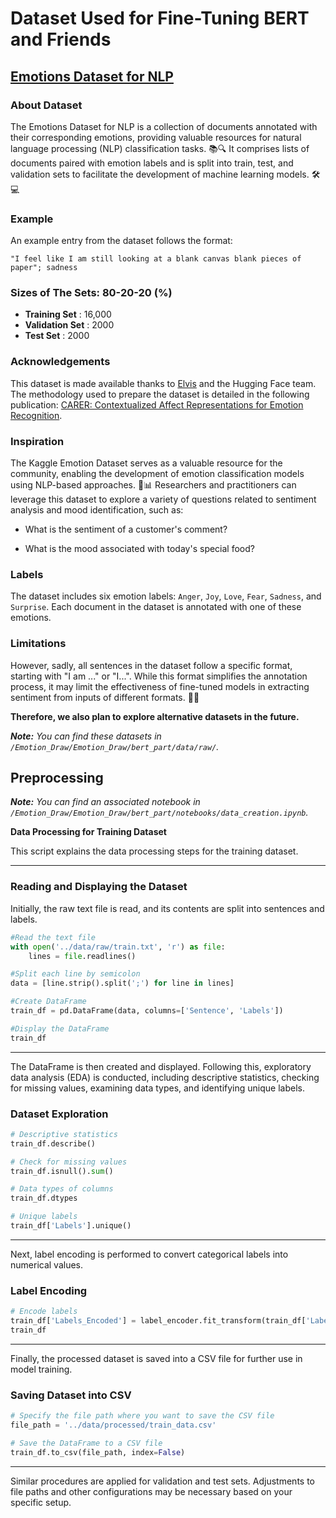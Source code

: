 # **Dataset Used for Fine-Tuning BERT and Friends**

## [Emotions Dataset for NLP](https://www.kaggle.com/datasets/praveengovi/emotions-dataset-for-nlp?resource=download) 

### **About Dataset**

The Emotions Dataset for NLP is a collection of documents annotated with their corresponding emotions, providing valuable resources for natural language processing (NLP) classification tasks. 📚🔍 It comprises lists of documents paired with emotion labels and is split into train, test, and validation sets to facilitate the development of machine learning models. 🛠️💻

### **Example**

An example entry from the dataset follows the format:

```
"I feel like I am still looking at a blank canvas blank pieces of paper"; sadness
```

### **Sizes of The Sets: 80-20-20 (%)**

* **Training Set** : 16,000
* **Validation Set** : 2000
* **Test Set** : 2000

### **Acknowledgements**

This dataset is made available thanks to [Elvis](https://lnkd.in/eXJ8QVB) and the Hugging Face team. The methodology used to prepare the dataset is detailed in the following publication: [CARER: Contextualized Affect Representations for Emotion Recognition](https://www.aclweb.org/anthology/D18-1404/).

### **Inspiration**

The Kaggle Emotion Dataset serves as a valuable resource for the community, enabling the development of emotion classification models using NLP-based approaches. 🌟📊 Researchers and practitioners can leverage this dataset to explore a variety of questions related to sentiment analysis and mood identification, such as:

- What is the sentiment of a customer's comment?

- What is the mood associated with today's special food?

### **Labels**

The dataset includes six emotion labels: `Anger`, `Joy`, `Love`, `Fear`, `Sadness`, and `Surprise`. Each document in the dataset is annotated with one of these emotions.

### **Limitations**

However, sadly, all sentences in the dataset follow a specific format, starting with "I am ..." or "I...". While this format simplifies the annotation process, it may limit the effectiveness of fine-tuned models in extracting sentiment from inputs of different formats. 🤔📝

**Therefore, we also plan to explore alternative datasets in the future.**

***Note:** You can find these datasets in `/Emotion_Draw/Emotion_Draw/bert_part/data/raw/`.*

## **Preprocessing**

***Note:** You can find an associated notebook in `/Emotion_Draw/Emotion_Draw/bert_part/notebooks/data_creation.ipynb`.*

**Data Processing for Training Dataset**

This script explains the data processing steps for the training dataset. 

--------------------

### **Reading and Displaying the Dataset**

Initially, the raw text file is read, and its contents are split into sentences and labels. 

```python
#Read the text file
with open('../data/raw/train.txt', 'r') as file:
    lines = file.readlines()

#Split each line by semicolon
data = [line.strip().split(';') for line in lines]

#Create DataFrame
train_df = pd.DataFrame(data, columns=['Sentence', 'Labels'])

#Display the DataFrame
train_df
```

--------------------

The DataFrame is then created and displayed. Following this, exploratory data analysis (EDA) is conducted, including descriptive statistics, checking for missing values, examining data types, and identifying unique labels.

### **Dataset Exploration**

```python
# Descriptive statistics
train_df.describe()

# Check for missing values
train_df.isnull().sum()

# Data types of columns
train_df.dtypes

# Unique labels
train_df['Labels'].unique()
```

--------------------

Next, label encoding is performed to convert categorical labels into numerical values.

### **Label Encoding**

```python
# Encode labels
train_df['Labels_Encoded'] = label_encoder.fit_transform(train_df['Labels'])
train_df
```

--------------------

Finally, the processed dataset is saved into a CSV file for further use in model training.

### **Saving Dataset into CSV**

```python
# Specify the file path where you want to save the CSV file
file_path = '../data/processed/train_data.csv'

# Save the DataFrame to a CSV file
train_df.to_csv(file_path, index=False)
```

--------------------

Similar procedures are applied for validation and test sets. Adjustments to file paths and other configurations may be necessary based on your specific setup.
